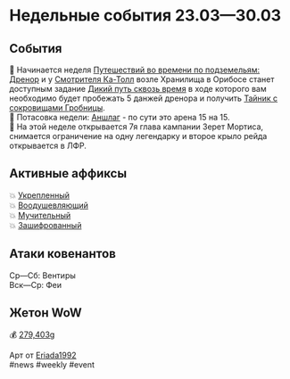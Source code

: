 # Недельные события 23.03—30.03

## События
📅 Начинается неделя [Путешествий во времени по подземельям: Дренор](https://www.wowhead.com/warlords-of-draenor-timewalking-guide) и у [Смотрителя Ка-Толл](https://ru.wowhead.com/npc=166307) возле Хранилища в Орибосе станет доступным задание [Дикий путь сквозь время](https://ru.wowhead.com/quest=62636/) в ходе которого вам необходимо будет пробежать 5 данжей дренора и получить [Тайник с сокровищами Гробницы](https://ru.wowhead.com/item=191040/).  
📅 Потасовка недели: [Аншлаг](https://ru.wowhead.com/event=667) - по сути это арена 15 на 15.  
📅 На этой неделе открывается 7я глава кампании Зерет Мортиса, снимается ограничение на одну легендарку и второе крыло рейда открывается в ЛФР.  

## Активные аффиксы
💥 <a href="https://ru.wowhead.com/affix=10/">Укрепленный</a>  
💥 <a href="https://ru.wowhead.com/affix=122/">Воодушевляющий</a>  
💥 <a href="https://ru.wowhead.com/affix=12/">Мучительный</a>  
💥 <a href="https://ru.wowhead.com/affix=130/">Зашифрованный</a>  

## Атаки ковенантов
Ср—Сб: Вентиры  
Вск—Ср: Феи  

## Жетон WoW
💰 [279,403g](https://wowtokenprices.com/EU)

Арт от [Eriada1992](https://www.deviantart.com/eriada1992)  
#news #weekly #event